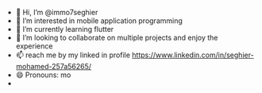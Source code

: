 - 👋 Hi, I’m @immo7seghier
- 👀 I’m interested in mobile application programming
- 🌱 I’m currently learning flutter
- 💞️ I’m looking to collaborate on multiple projects and enjoy the experience 
- 📫  reach me by my linked in profile https://www.linkedin.com/in/seghier-mohamed-257a56265/
- 😄 Pronouns: mo
-

<!---
immo7seghier/immo7seghier is a ✨ special ✨ repository because its `README.md` (this file) appears on your GitHub profile.
You can click the Preview link to take a look at your changes.
--->

